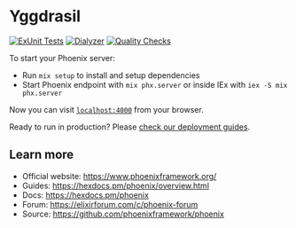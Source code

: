 # Yggdrasil

[![ExUnit Tests](https://github.com/wood-archer/yggdrasil/actions/workflows/elixir-build-and-test.yml/badge.svg)](https://github.com/wood-archer/yggdrasil/actions/workflows/elixir-build-and-test.yml)
[![Dialyzer](https://github.com/wood-archer/yggdrasil/actions/workflows/elixir-dialyzer.yml/badge.svg)](https://github.com/wood-archer/yggdrasil/actions/workflows/elixir-dialyzer.yml)
[![Quality Checks](https://github.com/wood-archer/yggdrasil/actions/workflows/elixir-quality-checks.yml/badge.svg)](https://github.com/wood-archer/yggdrasil/actions/workflows/elixir-quality-checks.yml)

To start your Phoenix server:

  * Run `mix setup` to install and setup dependencies
  * Start Phoenix endpoint with `mix phx.server` or inside IEx with `iex -S mix phx.server`

Now you can visit [`localhost:4000`](http://localhost:4000) from your browser.

Ready to run in production? Please [check our deployment guides](https://hexdocs.pm/phoenix/deployment.html).

## Learn more

  * Official website: https://www.phoenixframework.org/
  * Guides: https://hexdocs.pm/phoenix/overview.html
  * Docs: https://hexdocs.pm/phoenix
  * Forum: https://elixirforum.com/c/phoenix-forum
  * Source: https://github.com/phoenixframework/phoenix
